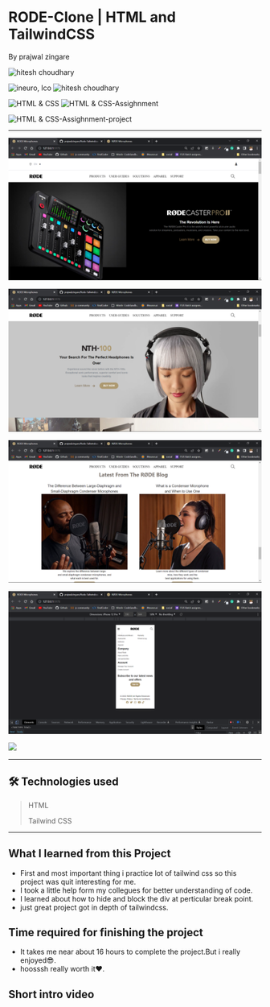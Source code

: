 # RODE-Clone | HTML and TailwindCSS 

By prajwal zingare

 ![hitesh choudhary](https://img.shields.io/badge/Prajwal--Zingare-JS--Devloper-green)

![ineuro, lco](https://img.shields.io/badge/iNeuron-LCO-green)
![hitesh choudhary](https://img.shields.io/badge/Hitesh--Choudhary-JS--bootcamp-red)

![HTML & CSS](https://img.shields.io/badge/HTML-CSS-orange)
![HTML & CSS-Assighnment](https://img.shields.io/badge/HTML--TailwindCSS-Assighnment-orange)


![HTML & CSS-Assighnment-project](https://img.shields.io/badge/HTML--TailwindCSS-Rode--Clone-orange)



---

![myproject](./images/Screenshot%20(80).png)

![myproject](./images/Screenshot%20(81).png)

![myproject](./images/Screenshot%20(82).png)

![myproject](./images/Screenshot%20(85).png)










[ <img src= "https://img.shields.io/badge/Go LiVE-1DA1F?style=for-the-badge&logo=&logoColor=white" />](https://road-mic-clone-tailwindcss-prajwal.netlify.app/) 

---
## 🛠 Technologies used

> HTML
> 
> Tailwind CSS  

---
## What I learned from this Project
  - First and most important thing i practice lot of tailwind css so this project was quit interesting for me.
  - I took a little help form my collegues for better understanding of code.
  - I learned about how to hide and block the div at perticular break point.
  - just great project got in depth of tailwindcss.
  
  ## Time required for finishing the project
  - It takes me near about 16 hours to complete the project.But i really enjoyed😎.
  - hoosssh really worth it❤️.

## Short intro video



